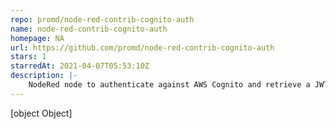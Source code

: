 ```yaml
---
repo: promd/node-red-contrib-cognito-auth
name: node-red-contrib-cognito-auth
homepage: NA
url: https://github.com/promd/node-red-contrib-cognito-auth
stars: 1
starredAt: 2021-04-07T05:53:10Z
description: |-
    NodeRed node to authenticate against AWS Cognito and retrieve a JWT Token
---
```


[object Object]
